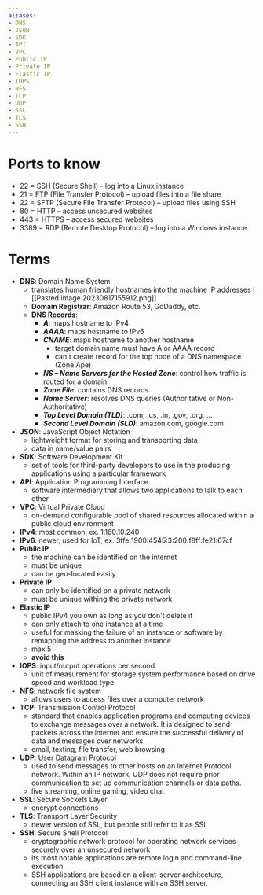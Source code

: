 ```yaml
---
aliases:
- DNS
- JSON
- SDK
- API
- VPC
- Public IP
- Private IP
- Elastic IP
- IOPS
- NFS
- TCP
- UDP
- SSL
- TLS
- SSH
---
```

# Ports to know
- 22 = SSH (Secure Shell) - log into a Linux instance
- 21 = FTP (File Transfer Protocol) – upload files into a file share
- 22 = SFTP (Secure File Transfer Protocol) – upload files using SSH
- 80 = HTTP – access unsecured websites
- 443 = HTTPS – access secured websites
- 3389 = RDP (Remote Desktop Protocol) – log into a Windows instance

# Terms
- **DNS**: Domain Name System
	- translates human friendly hostnames into the machine IP addresses
	![[Pasted image 20230817155912.png]]
	- **Domain Registrar**: Amazon Route 53, GoDaddy, etc.
	- **DNS Records**:
		- ***A***: maps hostname to IPv4
		- ***AAAA***: maps hostname to IPv6
		- ***CNAME***: maps hostname to another hostname
			- target domain name must have A or AAAA record
			- can't create record for the top node of a DNS namespace (Zone Ape)
		- ***NS – Name Servers for the Hosted Zone***: control how traffic is routed for a domain
		- ***Zone File***: contains DNS records
		- ***Name Server***: resolves DNS queries (Authoritative or Non-Authoritative)
		- ***Top Level Domain (TLD)***: .com, .us, .in, .gov, .org, …
		- ***Second Level Domain (SLD)***: amazon.com, google.com
- **JSON**: JavaScript Object Notation
	- lightweight format for storing and transporting data
	- data in name/value pairs
- **SDK**: Software Development Kit
	- set of tools for third-party developers to use in the producing applications using a particular framework
- **API**: Application Programming Interface
	- software intermediary that allows two applications to talk to each other
- **VPC**: Virtual Private Cloud
	- on-demand configurable pool of shared resources allocated within a public cloud environment
- **IPv4**: most common, ex. 1.160.10.240
- **IPv6**: newer, used for IoT, ex. 3ffe:1900:4545:3:200:f8ff:fe21:67cf
- **Public IP**
	- the machine can be identified on the internet
	- must be unique
	- can be geo-located easily
- **Private IP**
	- can only be identified on a private network
	- must be unique withing the private network
- **Elastic IP**
	- public IPv4 you own as long as you don't delete it
	- can only attach to one instance at a time
	- useful for masking the failure of an instance or software by remapping the address to another instance
	- max 5
	- **avoid this**
- **IOPS**: input/output operations per second
	- unit of measurement for storage system performance based on drive speed and workload type
- **NFS**: network file system
	- allows users to access files over a computer network
- **TCP**: Transmission Control Protocol
	- standard that enables application programs and computing devices to exchange messages over a network. It is designed to send packets across the internet and ensure the successful delivery of data and messages over networks.
	- email, texting, file transfer, web browsing
- **UDP**: User Datagram Protocol
	- used to send messages to other hosts on an Internet Protocol network. Within an IP network, UDP does not require prior communication to set up communication channels or data paths.
	- live streaming, online gaming, video chat
- **SSL**: Secure Sockets Layer
	- encrypt connections
- **TLS**: Transport Layer Security
	- newer version of SSL, but people still refer to it as SSL
- **SSH**: Secure Shell Protocol
	- cryptographic network protocol for operating network services securely over an unsecured network
	- its most notable applications are remote login and command-line execution 
	- SSH applications are based on a client–server architecture, connecting an SSH client instance with an SSH server.